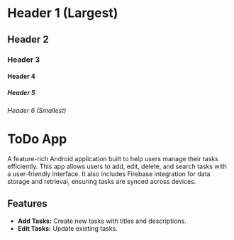 # Header 1 (Largest)
## Header 2
### Header 3
#### Header 4
##### Header 5
###### Header 6 (Smallest)

# ToDo App

A feature-rich Android application built to help users manage their tasks efficiently. This app allows users to add, edit, delete, and search tasks with a user-friendly interface. It also includes Firebase integration for data storage and retrieval, ensuring tasks are synced across devices.

## Features

- **Add Tasks:** Create new tasks with titles and descriptions.
- **Edit Tasks:** Update existing tasks.

